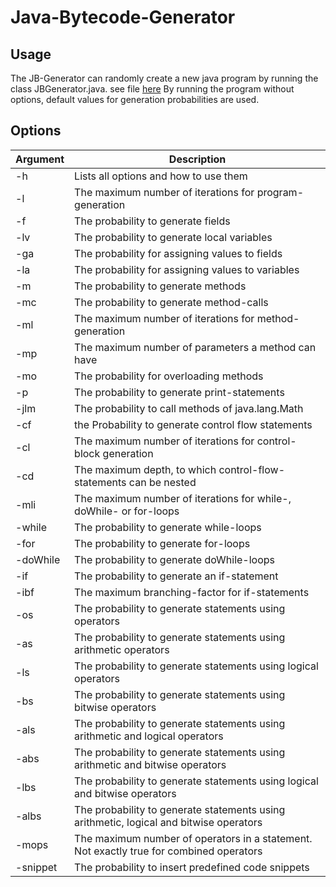# Java-Bytecode-Generator

## Usage
The JB-Generator can randomly create a new java program by running the class JBGenerator.java. 
see file [here](src/main/java/at.jku.ssw.java.bytecode.generator.jb_generator/JBGenerator.java)
By running the program without options, default values for generation probabilities are used.

## Options

| Argument  | Description                                                                             |
|-----------|-----------------------------------------------------------------------------------------|
| -h        | Lists all options and how to use them                                                   |
| -l        | The maximum number of iterations for program-generation                                 |
| -f        | The probability to generate fields                                                      |
| -lv       | The probability to generate local variables                                             |
| -ga       | The probability for assigning values to fields                                          |
| -la       | The probability for assigning values to variables                                       |
| -m        | The probability to generate methods                                                     |
| -mc       | The probability to generate method-calls                                                |
| -ml       | The maximum number of iterations for method-generation                                  |
| -mp       | The maximum number of parameters a method can have                                      |
| -mo       | The probability for overloading methods                                                 |
| -p        | The probability to generate print-statements                                            |
| -jlm      | The probability to call methods of java.lang.Math                                       |
| -cf       | the Probability to generate control flow statements                                     |
| -cl       | The maximum number of iterations for control-block generation                           |
| -cd       | The maximum depth, to which control-flow-statements can be nested                    |
| -mli      | The maximum number of iterations for while-, doWhile- or for-loops                      |
| -while    | The probability to generate while-loops                                                 |
| -for      | The probability to generate for-loops                                                   |
| -doWhile  | The probability to generate doWhile-loops                                               |
| -if       | The probability to generate an if-statement                                             |
| -ibf      | The maximum branching-factor for if-statements                                          |
| -os       | The probability to generate statements using operators                                  |
| -as       | The probability to generate statements using arithmetic operators                       |
| -ls       | The probability to generate statements using logical operators                          |
| -bs       | The probability to generate statements using bitwise operators                          |
| -als      | The probability to generate statements using arithmetic and logical operators           |
| -abs      | The probability to generate statements using arithmetic and bitwise operators           |
| -lbs      | The probability to generate statements using logical and bitwise operators              |
| -albs     | The probability to generate statements using arithmetic, logical and bitwise operators  |
| -mops     | The maximum number of operators in a statement. Not exactly true for combined operators |
| -snippet  | The probability to insert predefined code snippets                                      |
